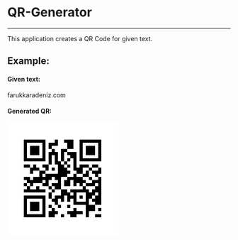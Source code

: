 # QR-Generator

---

This application creates a QR Code for given text.

## Example:

#### Given text:

farukkaradeniz.com

#### Generated QR:

![QR Code](https://github.com/FarukKaradeniz/common-repository/raw/master/pictures/qr-text-farukkaradeniz.com.png)